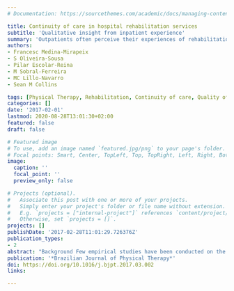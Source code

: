 ```yaml
---
# Documentation: https://sourcethemes.com/academic/docs/managing-content/

title: Continuity of care in hospital rehabilitation services
subtitle: 'Qualitative insight from inpatient experience'
summary: 'Outpatients often perceive their experiences of rehabilitation care as non-connected or non-coherent over time.'
authors:
- Francesc Medina-Mirapeix
- S Oliveira-Sousa
- Pilar Escolar-Reina
- M Sobral-Ferreira
- MC Lillo-Navarro
- Sean M Collins

tags: [Physical Therapy, Rehabilitation, Continuity of care, Quality of care, Qualitative methods]
categories: []
date: '2017-02-01'
lastmod: 2020-08-28T13:01:30+02:00
featured: false
draft: false

# Featured image
# To use, add an image named `featured.jpg/png` to your page's folder.
# Focal points: Smart, Center, TopLeft, Top, TopRight, Left, Right, BottomLeft, Bottom, BottomRight.
image:
  caption: ''
  focal_point: ''
  preview_only: false

# Projects (optional).
#   Associate this post with one or more of your projects.
#   Simply enter your project's folder or file name without extension.
#   E.g. `projects = ["internal-project"]` references `content/project/deep-learning/index.md`.
#   Otherwise, set `projects = []`.
projects: []
publishDate: '2017-02-28T11:01:29.726376Z'
publication_types:
- 2
abstract: "Background Few empirical studies have been conducted on the continuity of rehabilitation services, despite the fact that it may affect clinical outcomes, patient satisfaction, the perception of quality, and safety. Objectives The aim of this study was to explore experiences and perceptions of inpatients receiving physical rehabilitation in an acute care hospital and how these experiences may have led to perceived gaps in the continuity of rehabilitation care. Method Using qualitative research methods, fifteen semi-structured interviews were conducted with patients who received physical rehabilitation during hospital stay in an acute care hospital in Murcia, Spain. Interviews were transcribed verbatim, analyzed, and grouped into predetermined and emergent codes. Results Patients described three main themes in continuity of care: informational, management, and relational continuity. Several factors were described as influencing the perceived gaps in these three types of continuity. Informational continuity was influenced by the transfer of information among care providers. Relational continuity was influenced by patient–therapist relations and consistency on the part of the provider. Management continuity was influenced by consistency of care between providers and the involvement of patients in their own care. Conclusion The participants in this study identified several gaps in three types of continuity of care (informational, management, and relational). Inpatients often perceive their experiences of rehabilitation as being disconnected or incoherent over time."
publication: '*Brazilian Journal of Physical Therapy*'
doi: https://doi.org/10.1016/j.bjpt.2017.03.002
links:

---
```

